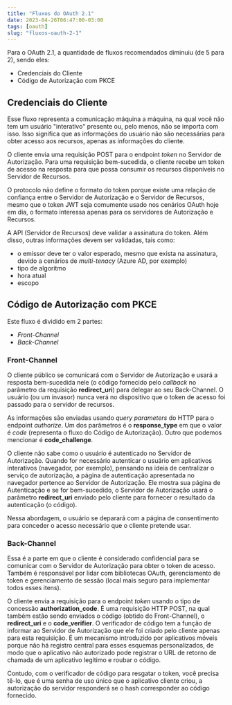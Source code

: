 ```yaml
---
title: "Fluxos do OAuth 2.1"
date: 2023-04-26T06:47:00-03:00
tags: [oauth]
slug: "fluxos-oauth-2-1"
---
```


Para o OAuth 2.1, a quantidade de fluxos recomendados diminuiu (de 5 para 2), sendo eles:

- Credenciais do Cliente
- Código de Autorização com PKCE

## Credenciais do Cliente

Esse fluxo representa a comunicação máquina a máquina, na qual você não tem um usuário "interativo" presente ou, pelo menos, não se importa com isso. Isso significa que as informações do usuário não são necessárias para obter acesso aos recursos, apenas as informações do cliente.

O cliente envia uma requisição POST para o endpoint _token_ no Servidor de Autorização. Para uma requisição bem-sucedida, o cliente recebe um token de acesso na resposta para que possa consumir os recursos disponíveis no Servidor de Recursos.

O protocolo não define o formato do token porque existe uma relação de confiança entre o Servidor de Autorização e o Servidor de Recursos, mesmo que o token JWT seja comumente usado nos cenários OAuth hoje em dia, o formato interessa apenas para os servidores de Autorização e Recursos.

A API (Servidor de Recursos) deve validar a assinatura do token. Além disso, outras informações devem ser validadas, tais como:

- o emissor deve ter o valor esperado, mesmo que exista na assinatura, devido a cenários de _multi-tenacy_ (Azure AD, por exemplo)
- tipo de algoritmo
- hora atual
- escopo

## Código de Autorização com PKCE

Este fluxo é dividido em 2 partes:

- _Front-Channel_
- _Back-Channel_

### Front-Channel

O cliente público se comunicará com o Servidor de Autorização e usará a resposta bem-sucedida nele (o código fornecido pelo _callback_ no parâmetro da requisição __redirect_uri__) para delegar ao seu Back-Channel. O usuário (ou um invasor) nunca verá no dispositivo que o token de acesso foi passado para o servidor de recursos.

As informações são enviadas usando _query parameters_ do HTTP para o endpoint _authorize_. Um dos parâmetros é o __response_type__ em que o valor é _code_ (representa o fluxo do Código de Autorização). Outro que podemos mencionar é __code_challenge__.

O cliente não sabe como o usuário é autenticado no Servidor de Autorização. Quando for necessário autenticar o usuário em aplicativos interativos (navegador, por exemplo), pensando na ideia de centralizar o serviço de autorização, a página de autenticação apresentada no navegador pertence ao Servidor de Autorização. Ele mostra sua página de Autenticação e se for bem-sucedido, o Servidor de Autorização usará o parâmetro __redirect_uri__ enviado pelo cliente para fornecer o resultado da autenticação (o código).

Nessa abordagem, o usuário se deparará com a página de consentimento para conceder o acesso necessário que o cliente pretende usar.

### Back-Channel

Essa é a parte em que o cliente é considerado confidencial para se comunicar com o Servidor de Autorização para obter o token de acesso. Também é responsável por lidar com bibliotecas OAuth, gerenciamento de token e gerenciamento de sessão (local mais seguro para implementar todos esses itens).

O cliente envia a requisição para o endpoint _token_ usando o tipo de concessão __authorization_code__. É uma requisição HTTP POST, na qual também estão sendo enviados o código (obtido do Front-Channel), o __redirect_uri__ e o __code_verifier__. O verificador de código tem a função de informar ao Servidor de Autorização que ele foi criado pelo cliente apenas para esta requisição. É um mecanismo introduzido por aplicativos móveis porque não há registro central para esses esquemas personalizados, de modo que o aplicativo não autorizado pode registrar o URL de retorno de chamada de um aplicativo legítimo e roubar o código.

Contudo, com o verificador de código para resgatar o token, você precisa tê-lo, que é uma senha de uso único que o aplicativo cliente criou, a autorização do servidor responderá se o hash corresponder ao código fornecido.